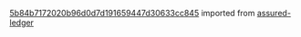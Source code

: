 [5b84b7172020b96d0d7d191659447d30633cc845](https://github.com/insolar/assured-ledger/commit/5b84b7172020b96d0d7d191659447d30633cc845) imported from [assured-ledger](https://github.com/insolar/assured-ledger)
